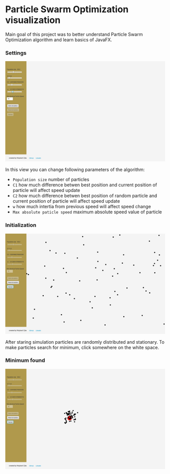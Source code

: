 # Particle Swarm Optimization visualization

Main goal of this project was to better understand Particle Swarm Optimization algorithm and learn basics of JavaFX.

### Settings

![Alt text](/screens/settings.png?raw=true "Settings")

In this view you can change following parameters of the algorithm:
- ```Population size``` number of particles
- ```C1``` how much difference betwen best position and current position of particle will affect speed update
- ```C2``` how much difference betwen best position of random particle and current position of particle will affect speed update
- ```w``` how much intertia from previous speed will affect speed change
- ```Max absolute paticle speed``` maximum absolute speed value of particle

### Initialization

![Alt text](/screens/init.png?raw=true "Initialization")

After staring simulation particles are randomly distributed and stationary. To make particles search for minimum, click somewhere on the white space.

### Minimum found

![Alt text](/screens/minFound.png?raw=true "Initialization")
